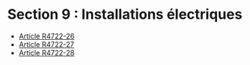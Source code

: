 # Section 9 : Installations électriques

* [Article R4722-26](./LEGIARTI000022764997.md)
* [Article R4722-27](./LEGIARTI000022764996.md)
* [Article R4722-28](./LEGIARTI000022764995.md)
